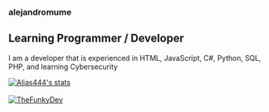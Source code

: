 ### alejandromume
## Learning Programmer / Developer

I am a developer that is experienced in HTML, JavaScript, C#, Python, SQL, PHP, and learning Cybersecurity


<a href="https://github.com/Alias444">
  <img align="center" src="https://github-readme-stats.vercel.app/api?username=alejandromume&show_icons=true&include_all_commits=true&show_icons=true&title_color=fff&icon_color=79ff97&text_color=9f9f9f&bg_color=151515" alt="Alias444's stats" />
</a>
<br><br>
<a href="https://github.com/Alias444?tab=repositories">
  <img align="center" src="https://github-readme-stats.vercel.app/api/top-langs/?username=alejandromume&layout=compact&show_icons=true&title_color=fff&icon_color=79ff97&text_color=9f9f9f&bg_color=151515" alt='TheFunkyDev's favorite languages" />
</a>
<br>
<br>
